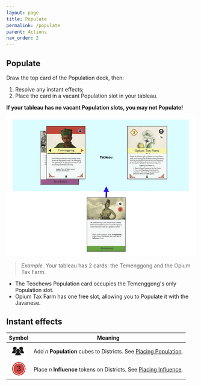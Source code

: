 ```yaml
---
layout: page
title: Populate
permalink: /populate
parent: Actions
nav_order: 2
---
```

## Populate

Draw the top card of the Population deck, then:
1. Resolve any instant effects;
2. Place the card in a vacant Population slot in your tableau.

**If your tableau has no vacant Population slots, you may not Populate!**

![Population cards](/img/population_tableau.jpg)

> *Example.* Your tableau has 2 cards: the Temenggong and the Opium Tax Farm.
- The Teochews Population card occupies the Temenggong's only Population slot.
- Opium Tax Farm has one free slot, allowing you to Populate it with the Javanese.

## Instant effects

| Symbol | Meaning |
| :---: | :---: |
| ![Populate](/img/icons/immigrants.png) | Add *n* **Population** cubes to Districts. See [Placing Population](/important-concepts#placing-population). |
| ![Influence](/img/icons/influence.png) | Place *n* **Influence** tokens on Districts. See [Placing Influence](/important-concepts#placing-influence). |
